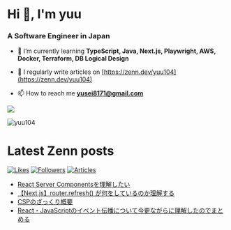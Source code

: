 
# Hi 👋, I'm yuu
<h3 align="left">A Software Engineer in Japan</h3>

- 🌱 I’m currently learning **TypeScript, Java, Next.js, Playwright, AWS, Docker, Terraform, DB Logical Design**

- 📝 I regularly write articles on [https://zenn.dev/yuu104](https://zenn.dev/yuu104)

- 📫 How to reach me **yusei8171@gmail.com**

<p><img src="https://github-readme-stats.vercel.app/api/top-langs?username=yuu104&show_icons=true&locale=en&layout=compact"/></p>

<p><img align="center" src="https://github-readme-streak-stats.herokuapp.com/?user=yuu104&" alt="yuu104" /></p>

# Latest Zenn posts
[![Likes](https://badgen.org/img/zenn/yuu104/likes?style=flat-square)](https://zenn.dev/yuu104) [![Followers](https://badgen.org/img/zenn/yuu104/followers?style=flat-square)](https://zenn.dev/yuu104) [![Articles](https://badgen.org/img/zenn/yuu104/articles?style=flat-square)](https://zenn.dev/yuu104)

<!-- BLOG-POST-LIST:START -->
- [React Server Componentsを理解したい](https://zenn.dev/yuu104/articles/react-server-component)
- [【Next.js】router.refresh&lpar;&rpar; が何をしているのか理解する](https://zenn.dev/yuu104/articles/nextjs-router-refresh)
- [CSPのざっくり概要](https://zenn.dev/yuu104/articles/content-secutity-policy)
- [React・JavaScriptのイベント伝播について今更ながらに理解したのでまとめる](https://zenn.dev/yuu104/articles/js-react-event-delegation)
<!-- BLOG-POST-LIST:END -->

